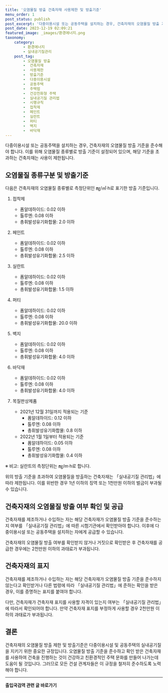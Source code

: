 ```yaml
---
title: '오염물질 방출 건축자재 사용제한 및 방출기준'
menu_order: 1
post_status: publish
post_excerpt: '다중이용시설 또는 공동주택을 설치하는 경우, 건축자재의 오염물질 방출 기준을 준수해야 합니다. 이를 위해 오염물질 종류별로 방출 기준이 설정되어 있으며, 해당 기준을 초과하는 건축자재는 사용이 제한됩니다.'
post_date: 2023-12-19 02:09:21
featured_image: _images/환경에너지.png
taxonomy:
    category:
        - 환경에너지
        - 실내공기질관리
    post_tag:
        - 오염물질 방출
        -  건축자재
        -  사용제한
        -  방출기준
        -  다중이용시설
        -  공동주택
        -  주택법
        -  건강친화형 주택
        -  실내공기질 관리법
        -  시행규칙
        -  접착제
        -  페인트
        -  실란트
        -  퍼티
        -  벽지
        -  바닥재
---
```



다중이용시설 또는 공동주택을 설치하는 경우, 건축자재의 오염물질 방출 기준을 준수해야 합니다. 이를 위해 오염물질 종류별로 방출 기준이 설정되어 있으며, 해당 기준을 초과하는 건축자재는 사용이 제한됩니다.

## 오염물질 종류구분 및 방출기준

다음은 건축자재의 오염물질 종류별로 측정단위인 ㎎/㎡·h로 표기한 방출 기준입니다.

1. 접착제
   - 폼알데하이드: 0.02 이하
   - 톨루엔: 0.08 이하
   - 총휘발성유기화합물: 2.0 이하

2. 페인트
   - 폼알데하이드: 0.02 이하
   - 톨루엔: 0.08 이하
   - 총휘발성유기화합물: 2.5 이하

3. 실란트
   - 폼알데하이드: 0.02 이하
   - 톨루엔: 0.08 이하
   - 총휘발성유기화합물: 1.5 이하

4. 퍼티
   - 폼알데하이드: 0.02 이하
   - 톨루엔: 0.08 이하
   - 총휘발성유기화합물: 20.0 이하

5. 벽지
   - 폼알데하이드: 0.02 이하
   - 톨루엔: 0.08 이하
   - 총휘발성유기화합물: 4.0 이하

6. 바닥재
   - 폼알데하이드: 0.02 이하
   - 톨루엔: 0.08 이하
   - 총휘발성유기화합물: 4.0 이하

7. 목질판상제품
   - 2021년 12월 31일까지 적용되는 기준
     - 폼알데하이드: 0.12 이하
     - 톨루엔: 0.08 이하
     - 총휘발성유기화합물: 0.8 이하
   - 2022년 1월 1일부터 적용되는 기준
     - 폼알데하이드: 0.05 이하
     - 톨루엔: 0.08 이하
     - 총휘발성유기화합물: 0.4 이하

※ 비고: 실란트의 측정단위는 ㎎/m·h로 합니다.

위의 방출 기준을 초과하여 오염물질을 방출하는 건축자재는 「실내공기질 관리법」에 따라 제한됩니다. 이를 위반한 경우 1년 이하의 징역 또는 1천만원 이하의 벌금이 부과될 수 있습니다.

## 건축자재의 오염물질 방출 여부 확인 및 공급

건축자재를 제조하거나 수입하는 자는 해당 건축자재가 오염물질 방출 기준을 준수하는지 여부를 「실내공기질 관리법」에 따른 시험기관에서 확인받아야 합니다. 이후에 다중이용시설 또는 공동주택을 설치하는 자에게 공급할 수 있습니다.

건축자재의 오염물질 방출 여부를 확인받지 않거나 거짓으로 확인받은 후 건축자재를 공급한 경우에는 2천만원 이하의 과태료가 부과됩니다.

## 건축자재의 표지

건축자재를 제조하거나 수입하는 자는 해당 건축자재가 오염물질 방출 기준을 준수하지 않는다고 확인받거나 다른 법령에 따라 「실내공기질 관리법」에 준하는 확인을 받은 경우, 이를 증명하는 표지를 붙여야 합니다.

다만, 건축자재가 건축자재 표지를 사용할 자격이 있는지 여부는 「실내공기질 관리법」에 따라서 확인되어야 합니다. 만약 건축자재 표지를 부정하게 사용할 경우 2천만원 이하의 과태료가 부과됩니다.

## 결론

건축자재의 오염물질 방출 제한 및 방출기준은 다중이용시설 및 공동주택의 실내공기질을 지키기 위한 중요한 규정입니다. 오염물질 방출 기준을 준수하고 확인 받은 건축자재를 사용하여 건축을 진행하는 것이 건강하고 친환경적인 주택 문화를 만들어 나가는데 도움이 될 것입니다. 그러므로 모든 건설 관계자들은 이 규정을 철저히 준수하도록 노력해야 합니다.
<!-- wp:separator -->
<hr class="wp-block-separator has-alpha-channel-opacity"/>
<!-- /wp:separator -->

<!-- wp:group {"backgroundColor":"base","layout":{"type":"constrained"}} -->
<div class="wp-block-group has-base-background-color has-background"><!-- wp:paragraph {"align":"center","fontSize":"medium"} -->
<p class="has-text-align-center has-large-font-size"><strong>출입국검역 관련 글 바로가기</strong></p>
<!-- /wp:paragraph -->


<!-- wp:latest-posts
{"categories":[{"id":14934,"count":19,"description":"","link":"https://uknowlaw.com/category/%ec%b6%9c%ec%9e%85%ea%b5%ad%ea%b2%80%ec%97%ad/","name":"출입국검역","slug":"출입국검역","taxonomy":"category","parent":0,"meta":[],"_links":{"self":[{"href":"https://uknowlaw.com/wp-json/wp/v2/categories/14934"}],"collection":[{"href":"https://uknowlaw.com/wp-json/wp/v2/categories"}],"about":[{"href":"https://uknowlaw.com/wp-json/wp/v2/taxonomies/category"}],"wp:post_type":[{"href":"https://uknowlaw.com/wp-json/wp/v2/posts?categories=14934"}],"curies":[{"name":"wp","href":"https://api.w.org/{rel}","templated":true}]}}],"postsToShow":100,"excerptLength":28,"postLayout":"grid","columns":2,"featuredImageAlign":"left","featuredImageSizeSlug":"large","fontSize":"small"} /--></div>
<!-- /wp:group -->